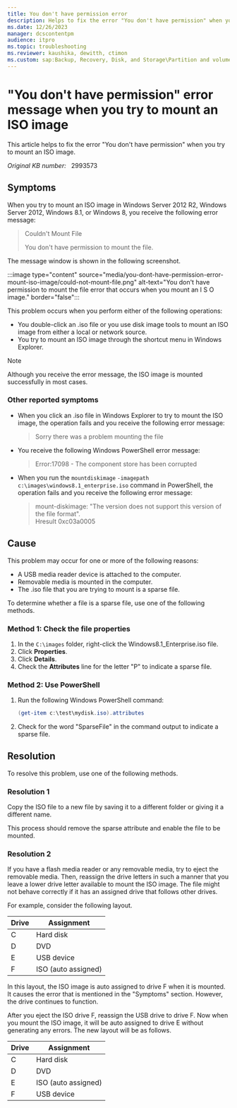 ```yaml
---
title: You don't have permission error
description: Helps to fix the error "You don't have permission" when you try to mount an ISO image.
ms.date: 12/26/2023
manager: dcscontentpm
audience: itpro
ms.topic: troubleshooting
ms.reviewer: kaushika, dewitth, ctimon
ms.custom: sap:Backup, Recovery, Disk, and Storage\Partition and volume management , csstroubleshoot
---
```

# "You don't have permission" error message when you try to mount an ISO image

This article helps to fix the error "You don't have permission" when you try to mount an ISO image.

_Original KB number:_ &nbsp; 2993573

## Symptoms

When you try to mount an ISO image in Windows Server 2012 R2, Windows Server 2012, Windows 8.1, or Windows 8, you receive the following error message:

> Couldn't Mount File
>
> You don't have permission to mount the file.

The message window is shown in the following screenshot.

:::image type="content" source="media/you-dont-have-permission-error-mount-iso-image/could-not-mount-file.png" alt-text="You don't have permission to mount the file error that occurs when you mount an I S O image." border="false":::

This problem occurs when you perform either of the following operations:  

- You double-click an .iso file or you use disk image tools to mount an ISO image from either a local or network source.
- You try to mount an ISO image through the shortcut menu in Windows Explorer.  

> [!NOTE]
> Although you receive the error message, the ISO image is mounted successfully in most cases.

### Other reported symptoms

- When you click an .iso file in Windows Explorer to try to mount the ISO image, the operation fails and you receive the following error message:

    >Sorry there was a problem mounting the file

- You receive the following Windows PowerShell error message:

    >Error:17098 - The component store has been corrupted

- When you run the `mountdiskimage` `-imagepath c:\images\windows8.1_enterprise.iso` command in PowerShell, the operation fails and you receive the following error message:  

    >mount-diskimage: "The version does not support this version of the file format".  
    Hresult 0xc03a0005

## Cause

This problem may occur for one or more of the following reasons:  

- A USB media reader device is attached to the computer.
- Removable media is mounted in the computer.
- The .iso file that you are trying to mount is a sparse file.  

To determine whether a file is a sparse file, use one of the following methods.

### Method 1: Check the file properties

1. In the `C:\images` folder, right-click the Windows8.1_Enterprise.iso file.
2. Click **Properties**.
3. Click **Details**.
4. Check the **Attributes** line for the letter "P" to indicate a sparse file.

### Method 2: Use PowerShell

1. Run the following Windows PowerShell command:  

    ```powershell
    (get-item c:\test\mydisk.iso).attributes
    ```  

2. Check for the word "SparseFile" in the command output to indicate a sparse file.

## Resolution

To resolve this problem, use one of the following methods.

### Resolution 1

Copy the ISO file to a new file by saving it to a different folder or giving it a different name.

This process should remove the sparse attribute and enable the file to be mounted.

### Resolution 2

If you have a flash media reader or any removable media, try to eject the removable media. Then, reassign the drive letters in such a manner that you leave a lower drive letter available to mount the ISO image. The file might not behave correctly if it has an assigned drive that follows other drives.

For example, consider the following layout.

|Drive|Assignment|
|---|---|
|C|Hard disk|
|D|DVD|
|E|USB device|
|F|ISO (auto assigned)|

In this layout, the ISO image is auto assigned to drive F when it is mounted. It causes the error that is mentioned in the "Symptoms" section. However, the drive continues to function.

After you eject the ISO drive F, reassign the USB drive to drive F. Now when you mount the ISO image, it will be auto assigned to drive E without generating any errors. The new layout will be as follows.

|Drive|Assignment|
|---|---|
|C|Hard disk|
|D|DVD|
|E|ISO (auto assigned)|
|F|USB device|

